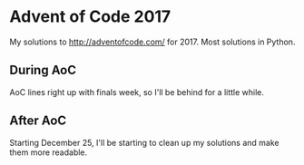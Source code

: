 # Advent of Code 2017

My solutions to http://adventofcode.com/ for 2017. Most solutions in Python.

## During AoC

AoC lines right up with finals week, so I'll be behind for a little while. 

## After AoC

Starting December 25, I'll be starting to clean up my solutions and make them more readable.
